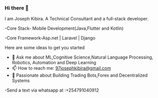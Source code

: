 ### Hi there 👋
I am Joseph Kibira. A Technical Consultant and a full-stack developer.

-Core Stack- Mobile Development(Java,Flutter and Kotlin)

-Core Framework-Asp.net | Laravel | Django

Here are some ideas to get you started

- 💬 Ask me about ML,Cognitive Science,Natural Language Processing, Robotics, Automation and Deep Learning
- 📫 How to reach me: 97josephkibira@gmail.com
- 💬 Passionate about  Building Trading Bots,Forex and Decentralized Systems 


-Send a text via whatsapp at :+254791040912 








